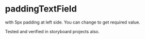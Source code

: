 paddingTextField
================
with 5px padding at left side. You can change to get required value.

Tested and verified in storyboard projects also.
